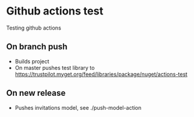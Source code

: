 # Github actions test

Testing github actions

## On branch push

- Builds project
- On master pushes test library to https://trustpilot.myget.org/feed/libraries/package/nuget/actions-test

## On new release

- Pushes invitations model, see ./push-model-action
